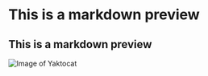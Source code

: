 # This is a markdown preview
## This is a markdown preview

![Image of Yaktocat](https://octodex.github.com/images/yaktocat.png)
